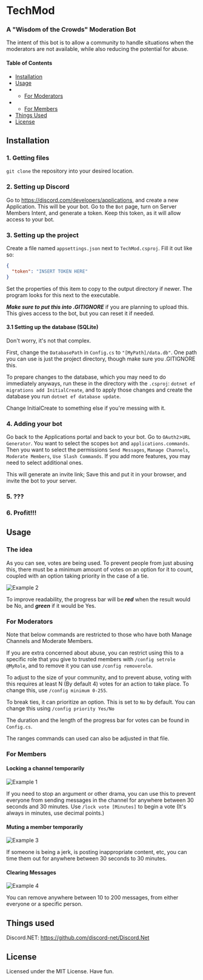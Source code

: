 # TechMod
### A "Wisdom of the Crowds" Moderation Bot
The intent of this bot is to allow a community to handle situations when the moderators are not available,
while also reducing the potential for abuse.
#### Table of Contents
- [Installation](#installation)
- [Usage](#the-idea)
- - [For Moderators](#for-moderators)
- - [For Members](#for-members)
- [Things Used](#things-used)
- [License](#license)
## Installation
### 1. Getting files
`git clone` the repository into your desired location.

### 2. Setting up Discord
Go to https://discord.com/developers/applications, and create a new Application. This will be your bot.
Go to the `Bot` page, turn on Server Members Intent, and generate a token. Keep this token, as it will 
allow access to your bot.

### 3. Setting up the project
Create a file named `appsettings.json` next to `TechMod.csproj`.
Fill it out like so:

```json
{
  "token": "INSERT TOKEN HERE"
}
```
Set the properties of this item to copy to the output directory if newer. The program looks for this next to the executable.

***Make sure to put this into .GITIGNORE*** if you are planning to upload this. This gives access to the bot, but you can reset it if needed.
#### 3.1 Setting up the database (SQLite)
Don't worry, it's not that complex.

First, change the `DatabasePath` in `Config.cs` to `"[MyPath]/data.db"`. One path you can use is just the project directory,
though make sure you .GITIGNORE this.

To prepare changes to the database, which you may need to do immediately anyways, run these in the directory with the `.csproj`:
`dotnet ef migrations add InitialCreate`, and to apply those changes and create the database you run `dotnet ef database update`.

Change InitialCreate to something else if you're messing with it.

### 4. Adding your bot
Go back to the Applications portal and back to your bot. Go to `OAuth2`>`URL Generator`.
You want to select the scopes `bot` and `applications.commands`.
Then you want to select the permissions `Send Messages`, `Manage Channels`, `Moderate Members`, `Use Slash Commands`. 
If you add more features, you may need to select additional ones.

This will generate an invite link; Save this and put it in your browser, and invite the bot to your server.

### 5. ???
### 6. Profit!!!

## Usage
### The idea
As you can see, votes are being used. To prevent people from just abusing this, there must be a 
minimum amount of votes on an option for it to count, coupled with an option taking priority in the case of a tie.

![Example 2](/TechMod/Images/example2.png) 

To improve readability, the progress bar will be ***red*** when the result would be No, and ***green*** if it would be Yes.

### For Moderators
Note that below commands are restricted to those who have both Manage Channels and Moderate Members.

If you are extra concerned about abuse, you can restrict using this to a specific role that you give to trusted members
with `/config setrole @MyRole`, and to remove it you can use `/config removerole`.

To adjust to the size of your community, and to prevent abuse, voting with this requires at least N (By default 4) 
votes for an action to take place. To change this, use `/config minimum 0-255`.

To break ties, it can prioritize an option. This is set to `No` by default. You can change this using `/config priority Yes/No` 

The duration and the length of the progress bar for votes can be found in `Config.cs`.

The ranges commands can used can also be adjusted in that file.
### For Members
#### Locking a channel temporarily

![Example 1](/TechMod/Images/example.png) 

If you need to stop an argument or other drama, you can use this to prevent everyone from sending messages in the channel for 
anywhere between 30 seconds and 30 minutes. Use `/lock vote [Minutes]` to begin a vote (It's always in minutes, use decimal points.)

#### Muting a member temporarily

![Example 3](/TechMod/Images/example3.png) 

If someone is being a jerk, is posting inappropriate content, etc, you can time them out for anywhere between 30 seconds to 30 minutes. 

#### Clearing Messages

![Example 4](/TechMod/Images/example4.png) 

You can remove anywhere between 10 to 200 messages, from either everyone or a specific person.

## Things used
Discord.NET: https://github.com/discord-net/Discord.Net

## License
Licensed under the MIT License. Have fun.